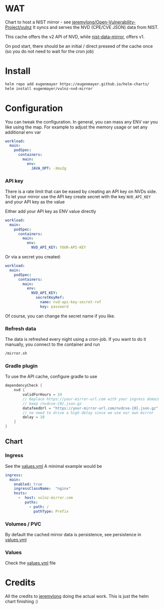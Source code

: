 # WAT

Chart to host a NIST mirror - see [jeremylong/Open-Vulnerability-Project/vulnz](https://github.com/jeremylong/Open-Vulnerability-Project/tree/main/vulnz)
It syncs and serves the NVD (CPE/CVE JSON) data from NIST.

This cache offers the v2 API of NVD, while [nist-data-mirror](../nist-data-mirror), offers v1.

On pod start, there should be an initial / direct preseed of the cache once (so you do not need to wait for the cron job)

# Install

```bash
helm repo add eugenmayer https://eugenmayer.github.io/helm-charts/
helm install eugenmayer/vulnz-nvd-mirror
```

# Configuration
You can tweak the configuration. In general, you can mass any ENV var you like using the map.
For example to adjust the memory usage or set any additional env var

```yaml
workload:
  main:
    podSpec:
      containers:
        main:
          env:
            JAVA_OPT: -Xmx2g
```

### API key

There is a rate limit that can be eased by creating an API key on NVDs side. To let your mirror use the API key create secret
with the key `NVD_API_KEY` and your API key as the value

Either add your API key as ENV value directly
```yaml
workload:
  main:
    podSpec:
      containers:
        main:
          env:
            NVD_API_KEY: YOUR-API-KEY
```

Or via a secret you created:

```yaml
workload:
  main:
    podSpec:
      containers:
        main:
          env:
            NVD_API_KEY:
              secretKeyRef:
                name: nvd-api-key-secret-ref
                key: password
```

Of course, you can change the secret name if you like.

### Refresh data

The data is refreshed every night using a cron-job. If you want to do it manually, you connect to the container and run

```bash
/mirror.sh
```

### Gradle plugin

To use the API cache, configure gradle to use

```groovy
dependencyCheck {
    nvd {
        validForHours = 24
        // Replace https://your-mirror-url.com with your ingress domain / schema
        // keep /nvdcve-{0}.json.gz
        datafeedUrl = "https://your-mirror-url.com/nvdcve-{0}.json.gz"
        // no need to drive a high delay since we use our own mirror
        delay = 10
    }
}
```
## Chart

### Ingress

See the [values.yml](values.yaml) 
A minimal example would be
```yaml
ingress:
  main:
    enabled: true
    ingressClassName:  "nginx"
    hosts:
      -  host: vulnz-mirror.com
         paths:
           - path: /
             pathType: Prefix
```

### Volumes / PVC

By default the cached mirror data is persistence, see persistence in [values.yml](values.yaml)

### Values

Check the [values.yml](values.yaml)  file

# Credits

All the credits to [jeremylong](https://github.com/jeremylong/Open-Vulnerability-Project/vulnz) doing the actual work.
This is just the helm chart finishing :)

